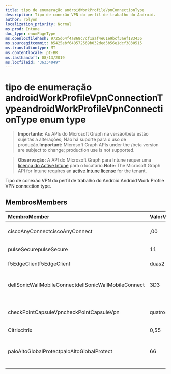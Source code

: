 ```yaml
---
title: tipo de enumeração androidWorkProfileVpnConnectionType
description: Tipo de conexão VPN do perfil de trabalho do Android.
author: rolyon
localization_priority: Normal
ms.prod: Intune
doc_type: enumPageType
ms.openlocfilehash: 9725d64f4a868c7cf1aaf4e61e9bcf3aef183436
ms.sourcegitcommit: b5425ebf648572569b032ded5b56e1dcf3830515
ms.translationtype: MT
ms.contentlocale: pt-BR
ms.lasthandoff: 08/13/2019
ms.locfileid: "36334049"
---
```

# <a name="androidworkprofilevpnconnectiontype-enum-type"></a><span data-ttu-id="4147a-103">tipo de enumeração androidWorkProfileVpnConnectionType</span><span class="sxs-lookup"><span data-stu-id="4147a-103">androidWorkProfileVpnConnectionType enum type</span></span>

> <span data-ttu-id="4147a-104">**Importante:** As APIs do Microsoft Graph na versão/beta estão sujeitas a alterações; Não há suporte para o uso de produção.</span><span class="sxs-lookup"><span data-stu-id="4147a-104">**Important:** Microsoft Graph APIs under the /beta version are subject to change; production use is not supported.</span></span>

> <span data-ttu-id="4147a-105">**Observação:** A API do Microsoft Graph para Intune requer uma [licença do Active Intune](https://go.microsoft.com/fwlink/?linkid=839381) para o locatário.</span><span class="sxs-lookup"><span data-stu-id="4147a-105">**Note:** The Microsoft Graph API for Intune requires an [active Intune license](https://go.microsoft.com/fwlink/?linkid=839381) for the tenant.</span></span>

<span data-ttu-id="4147a-106">Tipo de conexão VPN do perfil de trabalho do Android.</span><span class="sxs-lookup"><span data-stu-id="4147a-106">Android Work Profile VPN connection type.</span></span>

## <a name="members"></a><span data-ttu-id="4147a-107">Membros</span><span class="sxs-lookup"><span data-stu-id="4147a-107">Members</span></span>
|<span data-ttu-id="4147a-108">Membro</span><span class="sxs-lookup"><span data-stu-id="4147a-108">Member</span></span>|<span data-ttu-id="4147a-109">Valor</span><span class="sxs-lookup"><span data-stu-id="4147a-109">Value</span></span>|<span data-ttu-id="4147a-110">Descrição</span><span class="sxs-lookup"><span data-stu-id="4147a-110">Description</span></span>|
|:---|:---|:---|
|<span data-ttu-id="4147a-111">ciscoAnyConnect</span><span class="sxs-lookup"><span data-stu-id="4147a-111">ciscoAnyConnect</span></span>|<span data-ttu-id="4147a-112">,0</span><span class="sxs-lookup"><span data-stu-id="4147a-112">0</span></span>|<span data-ttu-id="4147a-113">Cisco AnyConnect.</span><span class="sxs-lookup"><span data-stu-id="4147a-113">Cisco AnyConnect.</span></span>|
|<span data-ttu-id="4147a-114">pulseSecure</span><span class="sxs-lookup"><span data-stu-id="4147a-114">pulseSecure</span></span>|<span data-ttu-id="4147a-115">1</span><span class="sxs-lookup"><span data-stu-id="4147a-115">1</span></span>|<span data-ttu-id="4147a-116">Pulso seguro.</span><span class="sxs-lookup"><span data-stu-id="4147a-116">Pulse Secure.</span></span>|
|<span data-ttu-id="4147a-117">f5EdgeClient</span><span class="sxs-lookup"><span data-stu-id="4147a-117">f5EdgeClient</span></span>|<span data-ttu-id="4147a-118">duas</span><span class="sxs-lookup"><span data-stu-id="4147a-118">2</span></span>|<span data-ttu-id="4147a-119">Cliente de borda F5.</span><span class="sxs-lookup"><span data-stu-id="4147a-119">F5 Edge Client.</span></span>|
|<span data-ttu-id="4147a-120">dellSonicWallMobileConnect</span><span class="sxs-lookup"><span data-stu-id="4147a-120">dellSonicWallMobileConnect</span></span>|<span data-ttu-id="4147a-121">3D</span><span class="sxs-lookup"><span data-stu-id="4147a-121">3</span></span>|<span data-ttu-id="4147a-122">Conexão móvel Dell SonicWALL.</span><span class="sxs-lookup"><span data-stu-id="4147a-122">Dell SonicWALL Mobile Connection.</span></span>|
|<span data-ttu-id="4147a-123">checkPointCapsuleVpn</span><span class="sxs-lookup"><span data-stu-id="4147a-123">checkPointCapsuleVpn</span></span>|<span data-ttu-id="4147a-124">quatro</span><span class="sxs-lookup"><span data-stu-id="4147a-124">4</span></span>|<span data-ttu-id="4147a-125">Verificar VPN de cápsula de ponto.</span><span class="sxs-lookup"><span data-stu-id="4147a-125">Check Point Capsule VPN.</span></span>|
|<span data-ttu-id="4147a-126">Citrix</span><span class="sxs-lookup"><span data-stu-id="4147a-126">citrix</span></span>|<span data-ttu-id="4147a-127">0,5</span><span class="sxs-lookup"><span data-stu-id="4147a-127">5</span></span>|<span data-ttu-id="4147a-128">Citrix</span><span class="sxs-lookup"><span data-stu-id="4147a-128">Citrix</span></span>|
|<span data-ttu-id="4147a-129">paloAltoGlobalProtect</span><span class="sxs-lookup"><span data-stu-id="4147a-129">paloAltoGlobalProtect</span></span>|<span data-ttu-id="4147a-130">6</span><span class="sxs-lookup"><span data-stu-id="4147a-130">6</span></span>|<span data-ttu-id="4147a-131">GlobalProtect de redes de Palo Alto.</span><span class="sxs-lookup"><span data-stu-id="4147a-131">Palo Alto Networks GlobalProtect.</span></span>|



